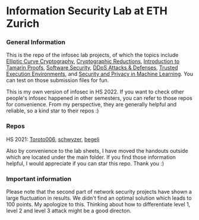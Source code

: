 # Information Security Lab at ETH Zurich


### General Information

This is the repo of the infosec lab projects, of which the topics include [Elliptic Curve Cryptography](https://github.com/jiaqingxie/infosec-lab/tree/main/module_1), [Cryptographic Reductions](https://github.com/jiaqingxie/infosec-lab/tree/main/module_2), [Introduction to Tamarin Proofs](https://github.com/jiaqingxie/infosec-lab/tree/main/module_3), [Software Security](https://github.com/jiaqingxie/infosec-lab/tree/main/module_4), [DDoS Attacks & Defenses](https://github.com/jiaqingxie/infosec-lab/tree/main/module_5), [Trusted Execution Environments](https://github.com/jiaqingxie/infosec-lab/tree/main/module_6), and [Security and Privacy in Machine Learning](https://github.com/jiaqingxie/infosec-lab/tree/main/module_7). You can test on those submission files for fun. 

This is my own version of infosec in HS 2022. If you want to check other people's infosec happened in other semesters, you can refer to those repos for convenience. From my perspective, they are generally helpful and reliable, so a kind star to their repos :) 

### Repos

HS 2021: [Toroto006](https://github.com/Toroto006/InfoSecLab-ETHZ-HS21), [schwyzer](https://github.com/schwyzer/ISL-ETHZ-2021), [begeli](https://github.com/begeli/information-security-lab-projects)



Also by convenience to the lab sheets, I have moved the handouts outside which are located under the main folder.
If you find those information helpful, I would appreciate if you can star this repo. Thank you :) 

### Important information

Please note that the second part of network security projects have shown a large fluctuation in results. We didn't find an optimal solution which leads to 100 points. My apologize to this. Thinking about how to differentiate level 1, level 2 and level 3 attack might be a good directon. 
